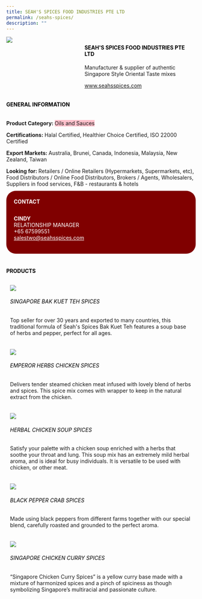 ```yaml
--- 
title: SEAH'S SPICES FOOD INDUSTRIES PTE LTD 
permalink: /seahs-spices/ 
description: ""
--- 
```

<div class="flex-paragraph"> 
<p style="text-transform: uppercase">
</p>
</div> 
<div class="flex-container" style="display: flex; flex-wrap: wrap;"> 
<div class="card sgds" style="flex: 1 1 40%; display: block;">
<img src="https://drive.google.com/u/0/uc?id=1TB0vaTIchfibF_9c_qUORh3a0hHwu9C8&amp;export=download">
</div> 
<div class="card-sgds" style="flex: 1 1 58%; display: block; margin-left: 3px"> 
<h4 style="text-transform: uppercase; color: black;">
<b>SEAH'S SPICES FOOD INDUSTRIES PTE LTD
</b>
</h4> 
<p>Manufacturer &amp; supplier of authentic Singapore Style Oriental Taste mixes
</p> 
<p>
<a href="https://www.seahsspices.com" target="_blank">www.seahsspices.com
</a>
</p> 
</div> 
</div> 
<h4 style="text-transform: uppercase; color: black;">
<b>General Information
</b>
</h4> 
<div class="flex-container" style="display: flex; flex-wrap: wrap;"> 
<div class="card sgds" style="flex: 1 1 65%; display: block; align-self: stretch"> 
<div class="flex-paragraph"> 
<p>
<b>Product Category: 
</b>
<span style="background-color: pink; border-radius: 10 px;">Oils and Sauces
</span>
</p> 
<p>
<b>Certifications: 
</b>Halal Certified, Healthier Choice Certified, ISO 22000 Certified
</p> 
<p>
<b>Export Markets: 
</b>Australia, Brunei, Canada, Indonesia, Malaysia, New Zealand, Taiwan
</p> 
<p style="margin-bottom: 10px;">
<b>Looking for: 
</b>Retailers / Online Retailers (Hypermarkets, Supermarkets, etc), Food Distributors / Online Food Distributors, Brokers / Agents, Wholesalers, Suppliers in food services, F&amp;B - restaurants &amp; hotels 
</p> 
</div> 
</div> 
<div class="card sgds" style="flex: 1 1 35%; padding: 10px; display: block; background-color: maroon; border-radius: 25px; align-self: center;"> 
<h4 style="color: white; margin-top: 10px; margin-left: 10px;">CONTACT
</h4> 
<div class="flex-paragraph"> 
<p style="padding: 10px; color: white;">
<b>CINDY
</b>
<br>RELATIONSHIP MANAGER
<br>+65 67599551
<br>
<a href="mailto:salestwo@seahsspices.com" style="color: white;">salestwo@seahsspices.com
</a>
</p> 
</div> 
</div> 
</div> 
<br> 
<h4 style="text-transform: uppercase; color: black;">
<b>products
</b>
</h4> 
<div style="display: flex; flex-wrap: wrap;"> 
<div class="card sgds" style="flex: 1 1 47%; margin: 10px; display: block;"> 
<div class="flex-image" style="display: block;">
<img src="https://drive.google.com/u/0/uc?id=1ANW_74RSxHNRCmneocGTjvebd66-GTLQ&export=download">
</div> 
<div class="flex-paragraph"> 
<h6 style="text-transform: uppercase; color: black;">SINGAPORE BAK KUET TEH SPICES
</h6> 
<p>Top seller for over 30 years and exported to many countries, this traditional formula of Seah's Spices Bak Kuet Teh features a soup base of herbs and pepper, perfect for all ages.
</p>
</div> 
</div> 
<div class="card sgds" style="flex: 1 1 47%; margin: 10px; display: block;"> 
<div class="flex-image" style="display: block;">
<img src="https://drive.google.com/u/0/uc?id=1klI_0u8nkjyhaw-Yo-OBLHYAgOOc3pvZ&export=download">
</div> 
<div class="flex-paragraph"> 
<h6 style="text-transform: uppercase; color: black;">EMPEROR HERBS CHICKEN SPICES
</h6> 
<p>Delivers tender steamed chicken meat infused with lovely blend of herbs and spices. This spice mix comes with wrapper to keep in the natural extract from the chicken.
</p>
</div> 
</div> 
<div class="card sgds" style="flex: 1 1 47%; margin: 10px; display: block;"> 
<div class="flex-image" style="display: block;">
<img src="https://drive.google.com/u/0/uc?id=18KnaG3N-gXB4Qao0Wy9sdAXnCh5Y5EhY&export=download">
</div> 
<div class="flex-paragraph"> 
<h6 style="text-transform: uppercase; color: black;">HERBAL CHICKEN SOUP SPICES
</h6> 
<p>Satisfy your palette with a chicken soup enriched with a herbs that soothe your throat and lung. This soup mix has an extremely mild herbal aroma, and is ideal for busy individuals. It is versatile to be used with chicken, or other meat.
</p>
</div> 
</div> 
<div class="card sgds" style="flex: 1 1 47%; margin: 10px; display: block;"> 
<div class="flex-image" style="display: block;">
<img src="https://drive.google.com/u/0/uc?id=16A6C8b3-bUqQzSvZ5R-PRLxQMH89my9H&export=download">
</div> 
<div class="flex-paragraph"> 
<h6 style="text-transform: uppercase; color: black;">BLACK PEPPER CRAB SPICES
</h6> 
<p>Made using black peppers from different farms together with our special blend, carefully roasted and grounded to the perfect aroma.
</p>
</div> 
</div> 
<div class="card sgds" style="flex: 1 1 47%; margin: 10px; display: block;"> 
<div class="flex-image" style="display: block;">
<img src="https://drive.google.com/u/0/uc?id=16xXNe2eFQgieWu8mZ-ByDN_mnlnpHxM2&export=download">
</div> 
<div class="flex-paragraph"> 
<h6 style="text-transform: uppercase; color: black;">SINGAPORE CHICKEN CURRY SPICES
</h6> 
<p>“Singapore Chicken Curry Spices” is a yellow curry base made with a mixture of harmonized spices and a pinch of spiciness as though symbolizing Singapore’s multiracial and passionate culture.
</p>
</div> 
</div> 
</div>